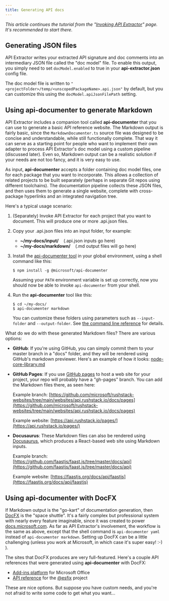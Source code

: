 ```yaml
---
title: Generating API docs
---
```


_This article continues the tutorial from the "[Invoking API Extractor](../setup/invoking.md)" page.
It's recommended to start there._

## Generating JSON files

API Extractor writes your extracted API signature and doc comments into an intermediary JSON file called
the "doc model" file. To enable this output, you simply need to set `docModel.enabled` to true in
your **api-extractor.json** config file.

The doc model file is written to `"<projectFolder>/temp/<unscopedPackageName>.api.json"` by default,
but you can customize this using the `docModel.apiJsonFilePath` setting.

## Using api-documenter to generate Markdown

API Extractor includes a companion tool called **api-documenter** that you can use to generate a basic API reference
website. The Markdown output is fairly basic, since the `MarkdownDocumenter.ts` source file was designed to be concise
and understandable, while still functionally complete. That way it can serve as a starting point for people who want
to implement their own adapter to process API Extractor's doc model using a custom pipeline (discussed later).
Even so, Markdown output can be a realistic solution if your needs are not too fancy, and it is very easy to use.

As input, **api-documenter** accepts a folder containing doc model files, one for each package that you want
to incorporate. This allows a collection of related projects to be built separately (perhaps in separate Git repos
using different toolchains). The documentation pipeline collects these JSON files, and then uses them to generate
a single website, complete with cross-package hyperlinks and an integrated navigation tree.

Here's a typical usage scenario:

1.  (Separately) Invoke API Extractor for each project that you want to document. This will produce one or more
    .api.json files.

2.  Copy your .api.json files into an input folder, for example:

    - **~/my-docs/input/** &nbsp;&nbsp; (.api.json inputs go here)
    - **~/my-docs/markdown/** &nbsp;&nbsp; (.md output files will go here)

3.  Install the [api-documenter tool](https://www.npmjs.com/package/@microsoft/api-documenter) in your global
    environment, using a shell command like this:

    ```shell
    $ npm install -g @microsoft/api-documenter
    ```

    Assuming your `PATH` environment variable is set up correctly, now you should now be able to invoke
    `api-documenter` from your shell.

4.  Run the **api-documenter** tool like this:

    ```shell
    $ cd ~/my-docs/
    $ api-documenter markdown
    ```

    You can customize these folders using parameters such as `--input-folder` and `--output-folder`.
    See [the command line reference](../commands/api-documenter_markdown.md) for details.

What do we do with these generated Markdown files? There are various options:

- **GitHub**: If you're using GitHub, you can simply commit them to your master branch in
  a "docs" folder, and they will be rendered using GitHub's markdown previewer. Here's an example of how it looks:
  [node-core-library.md](https://github.com/microsoft/rushstack-websites/blob/main/websites/api.rushstack.io/docs/pages/node-core-library.md)

- **GitHub Pages**: If you use [GitHub pages](https://guides.github.com/features/pages/) to host a web site for
  your project, your repo will probably have a "gh-pages" branch. You can add the Markdown files there,
  as seen here:

  Example branch: [https://github.com/microsoft/rushstack-websites/tree/main/websites/api.rushstack.io/docs/pages](https://github.com/microsoft/rushstack-websites/tree/main/websites/api.rushstack.io/docs/pages)

  Example website: [https://api.rushstack.io/pages/](https://api.rushstack.io/pages/)

- **Docusaurus**: These Markdown files can also be rendered using [Docusaurus](https://docusaurus.io/), which
  produces a React-based web site using Markdown inputs.

  Example branch: [https://github.com/faastjs/faast.js/tree/master/docs/api](https://github.com/faastjs/faast.js/tree/master/docs/api)

  Example website: [https://faastjs.org/docs/api/faastjs](https://faastjs.org/docs/api/faastjs)

## Using api-documenter with DocFX

If Markdown output is the "go-kart" of documentation generation, then
[DocFX](https://dotnet.github.io/docfx/) is the "space shuttle". It's a fairly complex but professional
system with nearly every feature imaginable, since it was created to power
[docs.microsoft.com](https://docs.microsoft.com). As far as API Extractor's involvement, the workflow is the same
as above, except that the shell command is `api-documenter yaml` instead of `api-documenter markdown`.
Setting up DocFX can be a little challenging (unless you work at Microsoft, in which case it's super easy! :-) ).

The sites that DocFX produces are very full-featured. Here's a couple API references that were generated
using **api-documenter** with DocFX:

<!--
- [SharePoint Framework Reference](https://docs.microsoft.com/en-us/javascript/api/sp-core-library)
-->

- [Add-ins platform](https://docs.microsoft.com/en-us/javascript/api/excel?view=excel-js-preview) for Microsoft Office
- [API reference](https://esfx.js.org/esfx/index.html) for the [@esfix](https://esfx.js.org/) project

These are nice options. But suppose you have custom needs, and you're not afraid to write some code to get
what you want...
